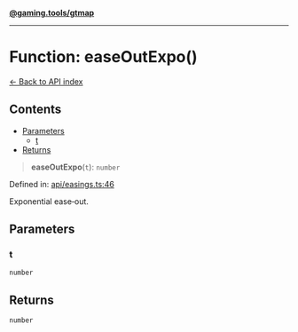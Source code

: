 [**@gaming.tools/gtmap**](README.md)

***

# Function: easeOutExpo()

[← Back to API index](./README.md)

## Contents

- [Parameters](#parameters)
  - [t](#t)
- [Returns](#returns)

> **easeOutExpo**(`t`): `number`

Defined in: [api/easings.ts:46](https://github.com/gamingtools/gt-map/blob/670061005a2701ff4986e8986471b4dd55d13ca7/packages/gtmap/src/api/easings.ts#L46)

Exponential ease‑out.

## Parameters

### t

`number`

## Returns

`number`
